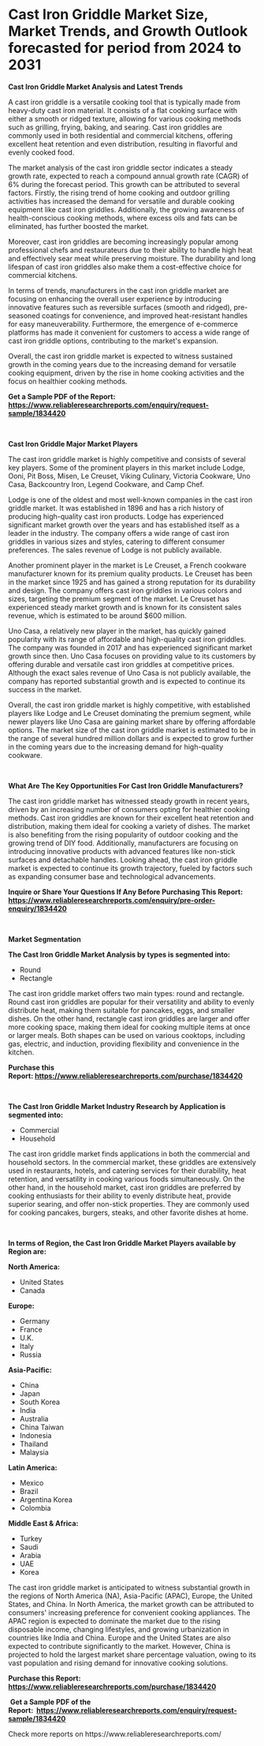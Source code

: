 <p><h1>Cast Iron Griddle Market Size, Market Trends, and Growth Outlook forecasted for period from 2024 to 2031</h1></p><p><strong>Cast Iron Griddle Market Analysis and Latest Trends</strong></p>
<p><p>A cast iron griddle is a versatile cooking tool that is typically made from heavy-duty cast iron material. It consists of a flat cooking surface with either a smooth or ridged texture, allowing for various cooking methods such as grilling, frying, baking, and searing. Cast iron griddles are commonly used in both residential and commercial kitchens, offering excellent heat retention and even distribution, resulting in flavorful and evenly cooked food.</p><p>The market analysis of the cast iron griddle sector indicates a steady growth rate, expected to reach a compound annual growth rate (CAGR) of 6% during the forecast period. This growth can be attributed to several factors. Firstly, the rising trend of home cooking and outdoor grilling activities has increased the demand for versatile and durable cooking equipment like cast iron griddles. Additionally, the growing awareness of health-conscious cooking methods, where excess oils and fats can be eliminated, has further boosted the market.</p><p>Moreover, cast iron griddles are becoming increasingly popular among professional chefs and restaurateurs due to their ability to handle high heat and effectively sear meat while preserving moisture. The durability and long lifespan of cast iron griddles also make them a cost-effective choice for commercial kitchens.</p><p>In terms of trends, manufacturers in the cast iron griddle market are focusing on enhancing the overall user experience by introducing innovative features such as reversible surfaces (smooth and ridged), pre-seasoned coatings for convenience, and improved heat-resistant handles for easy maneuverability. Furthermore, the emergence of e-commerce platforms has made it convenient for customers to access a wide range of cast iron griddle options, contributing to the market's expansion.</p><p>Overall, the cast iron griddle market is expected to witness sustained growth in the coming years due to the increasing demand for versatile cooking equipment, driven by the rise in home cooking activities and the focus on healthier cooking methods.</p></p>
<p><strong>Get a Sample PDF of the Report:&nbsp; <a href="https://www.reliableresearchreports.com/enquiry/request-sample/1834420">https://www.reliableresearchreports.com/enquiry/request-sample/1834420</a></strong></p>
<p>&nbsp;</p>
<p><strong>Cast Iron Griddle Major Market Players</strong></p>
<p><p>The cast iron griddle market is highly competitive and consists of several key players. Some of the prominent players in this market include Lodge, Ooni, Pit Boss, Misen, Le Creuset, Viking Culinary, Victoria Cookware, Uno Casa, Backcountry Iron, Legend Cookware, and Camp Chef.</p><p>Lodge is one of the oldest and most well-known companies in the cast iron griddle market. It was established in 1896 and has a rich history of producing high-quality cast iron products. Lodge has experienced significant market growth over the years and has established itself as a leader in the industry. The company offers a wide range of cast iron griddles in various sizes and styles, catering to different consumer preferences. The sales revenue of Lodge is not publicly available.</p><p>Another prominent player in the market is Le Creuset, a French cookware manufacturer known for its premium quality products. Le Creuset has been in the market since 1925 and has gained a strong reputation for its durability and design. The company offers cast iron griddles in various colors and sizes, targeting the premium segment of the market. Le Creuset has experienced steady market growth and is known for its consistent sales revenue, which is estimated to be around $600 million.</p><p>Uno Casa, a relatively new player in the market, has quickly gained popularity with its range of affordable and high-quality cast iron griddles. The company was founded in 2017 and has experienced significant market growth since then. Uno Casa focuses on providing value to its customers by offering durable and versatile cast iron griddles at competitive prices. Although the exact sales revenue of Uno Casa is not publicly available, the company has reported substantial growth and is expected to continue its success in the market.</p><p>Overall, the cast iron griddle market is highly competitive, with established players like Lodge and Le Creuset dominating the premium segment, while newer players like Uno Casa are gaining market share by offering affordable options. The market size of the cast iron griddle market is estimated to be in the range of several hundred million dollars and is expected to grow further in the coming years due to the increasing demand for high-quality cookware.</p></p>
<p>&nbsp;</p>
<p><strong>What Are The Key Opportunities For Cast Iron Griddle Manufacturers?</strong></p>
<p><p>The cast iron griddle market has witnessed steady growth in recent years, driven by an increasing number of consumers opting for healthier cooking methods. Cast iron griddles are known for their excellent heat retention and distribution, making them ideal for cooking a variety of dishes. The market is also benefiting from the rising popularity of outdoor cooking and the growing trend of DIY food. Additionally, manufacturers are focusing on introducing innovative products with advanced features like non-stick surfaces and detachable handles. Looking ahead, the cast iron griddle market is expected to continue its growth trajectory, fueled by factors such as expanding consumer base and technological advancements.</p></p>
<p><strong>Inquire or Share Your Questions If Any Before Purchasing This Report: <a href="https://www.reliableresearchreports.com/enquiry/pre-order-enquiry/1834420">https://www.reliableresearchreports.com/enquiry/pre-order-enquiry/1834420</a></strong></p>
<p>&nbsp;</p>
<p><strong>Market Segmentation</strong></p>
<p><strong>The Cast Iron Griddle Market Analysis by types is segmented into:</strong></p>
<p><ul><li>Round</li><li>Rectangle</li></ul></p>
<p><p>The cast iron griddle market offers two main types: round and rectangle. Round cast iron griddles are popular for their versatility and ability to evenly distribute heat, making them suitable for pancakes, eggs, and smaller dishes. On the other hand, rectangle cast iron griddles are larger and offer more cooking space, making them ideal for cooking multiple items at once or larger meals. Both shapes can be used on various cooktops, including gas, electric, and induction, providing flexibility and convenience in the kitchen.</p></p>
<p><strong>Purchase this Report:&nbsp;<a href="https://www.reliableresearchreports.com/purchase/1834420">https://www.reliableresearchreports.com/purchase/1834420</a></strong></p>
<p>&nbsp;</p>
<p><strong>The Cast Iron Griddle Market Industry Research by Application is segmented into:</strong></p>
<p><ul><li>Commercial</li><li>Household</li></ul></p>
<p><p>The cast iron griddle market finds applications in both the commercial and household sectors. In the commercial market, these griddles are extensively used in restaurants, hotels, and catering services for their durability, heat retention, and versatility in cooking various foods simultaneously. On the other hand, in the household market, cast iron griddles are preferred by cooking enthusiasts for their ability to evenly distribute heat, provide superior searing, and offer non-stick properties. They are commonly used for cooking pancakes, burgers, steaks, and other favorite dishes at home.</p></p>
<p>&nbsp;</p>
<p><strong>In terms of Region, the Cast Iron Griddle Market Players available by Region are:</strong></p>
<p>
    <p> <strong> North America: </strong>
        <ul>
            <li>United States</li>
            <li>Canada</li>
        </ul>
        </p> 
    <p> <strong> Europe: </strong>
        <ul>
            <li>Germany</li>
            <li>France</li>
            <li>U.K.</li>
            <li>Italy</li>
            <li>Russia</li>
        </ul>
        </p> 
    <p> <strong> Asia-Pacific: </strong>
        <ul>
            <li>China</li>
            <li>Japan</li>
            <li>South Korea</li>
            <li>India</li>
            <li>Australia</li>
            <li>China Taiwan</li>
            <li>Indonesia</li>
            <li>Thailand</li>
            <li>Malaysia</li>
        </ul>
        </p> 
    <p> <strong> Latin America: </strong>
        <ul>
            <li>Mexico</li>
            <li>Brazil</li>
            <li>Argentina Korea</li>
            <li>Colombia</li>
        </ul>
        </p> 
    <p> <strong> Middle East & Africa: </strong>
        <ul>
            <li>Turkey</li>
            <li>Saudi</li>
            <li>Arabia</li>
            <li>UAE</li>
            <li>Korea</li>
        </ul>
    </p>
    </p>
<p><p>The cast iron griddle market is anticipated to witness substantial growth in the regions of North America (NA), Asia-Pacific (APAC), Europe, the United States, and China. In North America, the market growth can be attributed to consumers' increasing preference for convenient cooking appliances. The APAC region is expected to dominate the market due to the rising disposable income, changing lifestyles, and growing urbanization in countries like India and China. Europe and the United States are also expected to contribute significantly to the market. However, China is projected to hold the largest market share percentage valuation, owing to its vast population and rising demand for innovative cooking solutions.</p></p>
<p><strong>Purchase this Report: <a href="https://www.reliableresearchreports.com/purchase/1834420">https://www.reliableresearchreports.com/purchase/1834420</a></strong></p>
<p>&nbsp;<strong>Get a Sample PDF of the Report:&nbsp;&nbsp;<a href="https://www.reliableresearchreports.com/enquiry/request-sample/1834420">https://www.reliableresearchreports.com/enquiry/request-sample/1834420</a></strong></p>
<p><strong></strong></p>
<p>Check more reports on https://www.reliableresearchreports.com/</p>